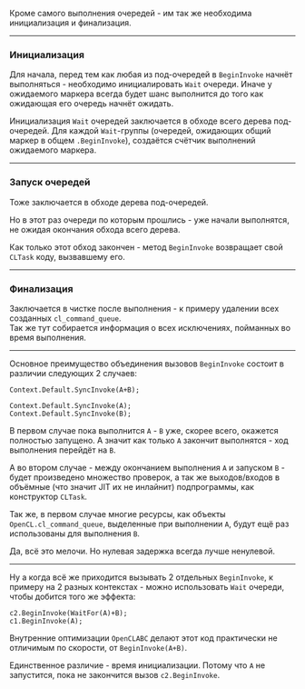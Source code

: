 


Кроме самого выполнения очередей - им так же необходима инициализация и финализация.

---
### Инициализация

Для начала, перед тем как любая из под-очередей в `BeginInvoke` начнёт выполняться - необходимо инициалировать `Wait` очереди.
Иначе у ожидаемого маркера всегда будет шанс выполнится до того как ожидающая его очередь начнёт ожидать.

Инициализация `Wait` очередей заключается в обходе всего дерева под-очередей.
Для каждой `Wait`-группы (очередей, ожидающих общий маркер в общем `.BeginInvoke`),
создаётся счётчик выполнений ожидаемого маркера.

---
### Запуск очередей

Тоже заключается в обходе дерева под-очередей.

Но в этот раз очереди по которым прошлись - уже начали выполнятся, не ожидая окончания обхода всего дерева.

Как только этот обход закончен - метод `BeginInvoke` возвращает свой `CLTask` коду, вызвавшему его.

---
### Финализация

Заключается в чистке после выполнения - к примеру удалении всех созданных `cl_command_queue`.\
Так же тут собирается информация о всех исключениях, пойманных во время выполнения.

---

Основное преимущество объединения вызовов `BeginInvoke` состоит в различии следующих 2 случаев:
```
Context.Default.SyncInvoke(A+B);
```
```
Context.Default.SyncInvoke(A);
Context.Default.SyncInvoke(B);
```
В первом случае пока выполнится `A` - `B` уже, скорее всего, окажется полностью запущено.
А значит как только `A` закончит выполнятся - ход выполнения перейдёт на `B`.

А во втором случае - между окончанием выполнения `A` и запуском `B` - будет произведено множество проверок,
а так же выходов/входов в объёмные (что значит JIT их не инлайнит) подпрограммы, как конструктор `CLTask`.

Так же, в первом случае многие ресурсы, как объекты `OpenCL.cl_command_queue`,
выделенные при выполнении `A`, будут ещё раз использованы для выполнения `B`.

Да, всё это мелочи. Но нулевая задержка всегда лучше ненулевой.

---

Ну а когда всё же приходится вызывать 2 отдельных `BeginInvoke`, к примеру на 2 разных
контекстах - можно использовать `Wait` очереди, чтобы добится того же эффекта:
```
c2.BeginInvoke(WaitFor(A)+B);
c1.BeginInvoke(A);
```
Внутренние оптимизации `OpenCLABC` делают этот код практически не отличимым по скорости, от `BeginInvoke(A+B)`.

Единственное различие - время инициализации. Потому что `A` не запустится, пока не закончится вызов `c2.BeginInvoke`.


